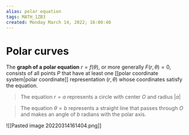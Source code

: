 ```yaml
---
alias: polar equation
tags: MATH_1ZB3
created: Monday March 14, 2022; 16:00:40 
---
```

# Polar curves
The **graph of a polar equation** $r=f(\theta)$, or more generally $F(r,\theta)=0$, consists of all points $P$ that have at least one [[polar coordinate system|polar coordinate]] representation $(r,\theta)$ whose coordinates satisfy the equation.

> The equation $r=a$ represents a circle with center $O$ and radius $|a|$

> The equation $\theta=b$ represents a straight line that passes through $O$ and makes an angle of $b$ radians with the polar axis. 

![[Pasted image 20220314161404.png]]